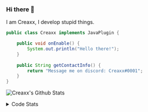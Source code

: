 ### Hi there 👋

I am Creaxx, I develop stupid things. 

```java
public class Creaxx implements JavaPlugin {

    public void onEnable() {
        System.out.println("Hello there!");
    }
    
    public String getContactInfo() {
        return "Message me on discord: Creaxx#0001";
    }
}
```

![Creaxx's Github Stats](https://github-readme-stats.vercel.app/api?username=CreaxxOG&show_icons=true&theme=dark&count_private=true)

<details>
  <summary>Code Stats</summary>

<!--START_SECTION:waka-->
![Code Time](http://img.shields.io/badge/Code%20Time-1%2C107%20hrs%2030%20mins-blue)

![Lines of code](https://img.shields.io/badge/From%20Hello%20World%20I%27ve%20Written-166%20lines%20of%20code-blue)

**🐱 My GitHub Data** 

> 🏆 474 Contributions in the Year 2023
 > 
> 📦 66.2 kB Used in GitHub's Storage 
 > 
> 🚫 Not Opted to Hire
 > 
> 📜 4 Public Repositories 
 > 
> 🔑 2 Private Repositories  
 > 
**I'm an Early 🐤** 

```text
🌞 Morning       86 commits       ██░░░░░░░░░░░░░░░░░░░░░░░   08.88 % 
🌆 Daytime      450 commits       ███████████░░░░░░░░░░░░░░   46.44 % 
🌃 Evening      415 commits       ██████████░░░░░░░░░░░░░░░   42.83 % 
🌙 Night         18 commits       ░░░░░░░░░░░░░░░░░░░░░░░░░   01.86 % 

```
📅 **I'm Most Productive on Saturday** 

```text
Monday         115 commits       ███░░░░░░░░░░░░░░░░░░░░░░   11.87 % 
Tuesday        142 commits       ███░░░░░░░░░░░░░░░░░░░░░░   14.65 % 
Wednesday      117 commits       ███░░░░░░░░░░░░░░░░░░░░░░   12.07 % 
Thursday       122 commits       ███░░░░░░░░░░░░░░░░░░░░░░   12.59 % 
Friday          93 commits       ██░░░░░░░░░░░░░░░░░░░░░░░   09.60 % 
Saturday       225 commits       █████░░░░░░░░░░░░░░░░░░░░   23.22 % 
Sunday         155 commits       ████░░░░░░░░░░░░░░░░░░░░░   16.00 % 

```


📊 **This Week I Spent My Time On** 

```text
💬 Programming Languages: 
Java                     19 hrs              ████████████████████████░   96.74 % 
Kotlin                   20 mins             ░░░░░░░░░░░░░░░░░░░░░░░░░   01.76 % 
XML                      8 mins              ░░░░░░░░░░░░░░░░░░░░░░░░░   00.70 % 
YAML                     4 mins              ░░░░░░░░░░░░░░░░░░░░░░░░░   00.39 % 
GitIgnore file           4 mins              ░░░░░░░░░░░░░░░░░░░░░░░░░   00.35 % 

🔥 Editors: 
IntelliJ                 19 hrs 39 mins      █████████████████████████   100.00 % 

```

**I Mostly Code in Java** 

```text
Java                     14 repos            ████████████████░░░░░░░░░   63.64 % 
Kotlin                   7 repos             ████████░░░░░░░░░░░░░░░░░   31.82 % 
EJS                      1 repo              █░░░░░░░░░░░░░░░░░░░░░░░░   04.55 % 

```



 Last Updated on 11/02/2023 06:25:45 UTC
<!--END_SECTION:waka-->
</details>
